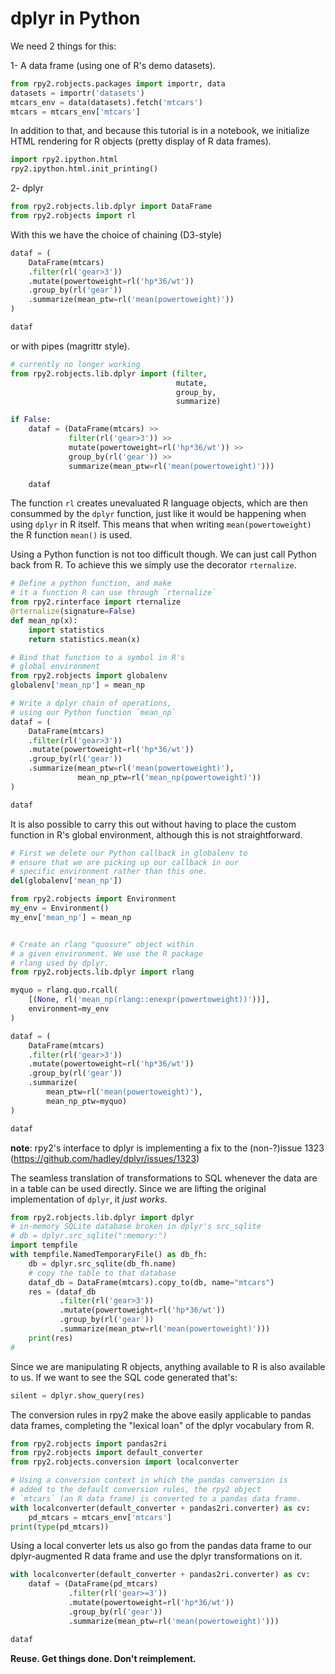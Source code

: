 # dplyr in Python

We need 2 things for this:

1- A data frame (using one of R's demo datasets).

```python
from rpy2.robjects.packages import importr, data
datasets = importr('datasets')
mtcars_env = data(datasets).fetch('mtcars')
mtcars = mtcars_env['mtcars']
```

In addition to that, and because this tutorial is in a notebook,
we initialize HTML rendering for R objects (pretty display of
R data frames).

```python
import rpy2.ipython.html
rpy2.ipython.html.init_printing()
```

2- dplyr

```python
from rpy2.robjects.lib.dplyr import DataFrame
from rpy2.robjects import rl
```

With this we have the choice of chaining (D3-style)

```python
dataf = (
    DataFrame(mtcars)
    .filter(rl('gear>3'))
    .mutate(powertoweight=rl('hp*36/wt'))
    .group_by(rl('gear'))
    .summarize(mean_ptw=rl('mean(powertoweight)'))
)

dataf
```

or with pipes (magrittr style).


```python
# currently no longer working
from rpy2.robjects.lib.dplyr import (filter,
                                     mutate,
                                     group_by,
                                     summarize)

if False:
    dataf = (DataFrame(mtcars) >>
             filter(rl('gear>3')) >>
             mutate(powertoweight=rl('hp*36/wt')) >>
             group_by(rl('gear')) >>
             summarize(mean_ptw=rl('mean(powertoweight)')))

    dataf
```

The function `rl` creates unevaluated R language objects, which
are then consummed by the `dplyr` function, just like it would be
happening when using `dplyr` in R itself. This means that
when writing `mean(powertoweight)` the R function `mean()` is used.

Using a Python function is not too difficult though. We can just
call Python back from R. To achieve this we simply
use the decorator `rternalize`.

```python
# Define a python function, and make
# it a function R can use through `rternalize`
from rpy2.rinterface import rternalize
@rternalize(signature=False)
def mean_np(x):
    import statistics
    return statistics.mean(x)

# Bind that function to a symbol in R's
# global environment
from rpy2.robjects import globalenv
globalenv['mean_np'] = mean_np

# Write a dplyr chain of operations,
# using our Python function `mean_np`
dataf = (
    DataFrame(mtcars)
    .filter(rl('gear>3'))
    .mutate(powertoweight=rl('hp*36/wt'))
    .group_by(rl('gear'))
    .summarize(mean_ptw=rl('mean(powertoweight)'),
               mean_np_ptw=rl('mean_np(powertoweight)'))
)

dataf
```

It is also possible to carry this out without having to
place the custom function in R's global environment, although
this is not straightforward.

```python
# First we delete our Python callback in globalenv to
# ensure that we are picking up our callback in our
# specific environment rather than this one.
del(globalenv['mean_np'])

from rpy2.robjects import Environment
my_env = Environment()
my_env['mean_np'] = mean_np


# Create an rlang "quosure" object within
# a given environment. We use the R package
# rlang used by dplyr.
from rpy2.robjects.lib.dplyr import rlang

myquo = rlang.quo.rcall(
    [(None, rl('mean_np(rlang::enexpr(powertoweight))'))],
    environment=my_env
)

dataf = (
    DataFrame(mtcars)
    .filter(rl('gear>3'))
    .mutate(powertoweight=rl('hp*36/wt'))
    .group_by(rl('gear'))
    .summarize(
        mean_ptw=rl('mean(powertoweight)'),
        mean_np_ptw=myquo)
)

dataf
```


**note**: rpy2's interface to dplyr is implementing a fix to the (non-?)issue 1323
(https://github.com/hadley/dplyr/issues/1323)

The seamless translation of transformations to SQL whenever the
data are in a table can be used directly. Since we are lifting
the original implementation of `dplyr`, it *just works*.

```python
from rpy2.robjects.lib.dplyr import dplyr
# in-memory SQLite database broken in dplyr's src_sqlite
# db = dplyr.src_sqlite(":memory:")
import tempfile
with tempfile.NamedTemporaryFile() as db_fh:
    db = dplyr.src_sqlite(db_fh.name)
    # copy the table to that database
    dataf_db = DataFrame(mtcars).copy_to(db, name="mtcars")
    res = (dataf_db
           .filter(rl('gear>3'))
           .mutate(powertoweight=rl('hp*36/wt'))
           .group_by(rl('gear'))
           .summarize(mean_ptw=rl('mean(powertoweight)')))
    print(res)
# 
```

Since we are manipulating R objects, anything available to R is also available
to us. If we want to see the SQL code generated that's:

```python
silent = dplyr.show_query(res)
```

The conversion rules in rpy2 make the above easily applicable to pandas data frames,
completing the "lexical loan" of the dplyr vocabulary from R.


```python 
from rpy2.robjects import pandas2ri
from rpy2.robjects import default_converter
from rpy2.robjects.conversion import localconverter

# Using a conversion context in which the pandas conversion is
# added to the default conversion rules, the rpy2 object
# `mtcars` (an R data frame) is converted to a pandas data frame.
with localconverter(default_converter + pandas2ri.converter) as cv:
    pd_mtcars = mtcars_env['mtcars']
print(type(pd_mtcars))
```

Using a local converter lets us also go from the pandas data frame
to our dplyr-augmented R data frame and use the dplyr transformations
on it.

```python
with localconverter(default_converter + pandas2ri.converter) as cv:
    dataf = (DataFrame(pd_mtcars)
             .filter(rl('gear>=3'))
             .mutate(powertoweight=rl('hp*36/wt'))
             .group_by(rl('gear'))
             .summarize(mean_ptw=rl('mean(powertoweight)')))

dataf
```

**Reuse. Get things done. Don't reimplement.**
